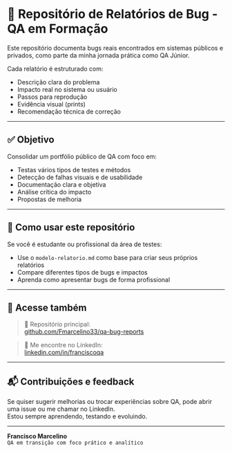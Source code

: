 # 🐞 Repositório de Relatórios de Bug - QA em Formação

Este repositório documenta bugs reais encontrados em sistemas públicos e privados, como parte da minha jornada prática como QA Júnior.

Cada relatório é estruturado com:
- Descrição clara do problema
- Impacto real no sistema ou usuário
- Passos para reprodução
- Evidência visual (prints)
- Recomendação técnica de correção

---

## ✅ Objetivo

Consolidar um portfólio público de QA com foco em:

- Testas vários tipos de testes e métodos
- Detecção de falhas visuais e de usabilidade
- Documentação clara e objetiva
- Análise crítica do impacto
- Propostas de melhoria

---

## 🚀 Como usar este repositório

Se você é estudante ou profissional da área de testes:
- Use o `modelo-relatorio.md` como base para criar seus próprios relatórios
- Compare diferentes tipos de bugs e impactos
- Aprenda como apresentar bugs de forma profissional

---

## 🔗 Acesse também

> 📌 Repositório principal:  
[github.com/Fmarcelino33/qa-bug-reports](https://github.com/Fmarcelino33/qa-bug-reports)

> 💼 Me encontre no LinkedIn:  
[linkedin.com/in/franciscoqa](https://linkedin.com/in/franciscoqa)

---

## 📬 Contribuições e feedback

Se quiser sugerir melhorias ou trocar experiências sobre QA, pode abrir uma issue ou me chamar no LinkedIn.  
Estou sempre aprendendo, testando e evoluindo.

---

**Francisco Marcelino**  
`QA em transição com foco prático e analítico`

